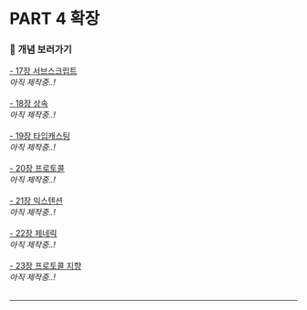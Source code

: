 # PART 4 확장
### 📖 개념 보러가기 <br>
[- 17장 서브스크립트]()<br>
*아직 제작중..!*<br><br>
[- 18장 상속]()<br>
*아직 제작중..!*<br><br>
[- 19장 타입캐스팅]()<br>
*아직 제작중..!*<br><br>
[- 20장 프로토콜]()<br>
*아직 제작중..!*<br><br>
[- 21장 익스텐션]()<br>
*아직 제작중..!*<br><br>
[- 22장 제네릭]()<br>
*아직 제작중..!*<br><br>
[- 23장 프로토콜 지향 ]()<br>
*아직 제작중..!*<br><br>
***
